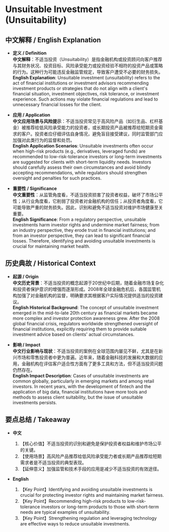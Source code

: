 # Unsuitable Investment (Unsuitability)

## 中文解释 / English Explanation

* **定义 / Definition**  
  **中文解释**：不适当投资（Unsuitability）是指金融机构或投资顾问向客户推荐与其财务状况、投资目标、风险承受能力或投资经验不相符的投资产品或策略的行为。这种行为可能违反金融监管规定，导致客户遭受不必要的财务损失。  
  **English Explanation**: Unsuitable investment (unsuitability) refers to the act of financial institutions or investment advisors recommending investment products or strategies that do not align with a client's financial situation, investment objectives, risk tolerance, or investment experience. Such actions may violate financial regulations and lead to unnecessary financial losses for the client.

* **应用 / Application**  
  **中文应用场景与风险提示**：不适当投资常见于高风险产品（如衍生品、杠杆基金）被推荐给低风险承受能力的投资者，或长期投资产品被推荐给短期资金需求的客户。投资者应仔细评估自身情况，避免盲目接受建议，同时监管部门应加强对此类行为的监督和处罚。  
  **English Application Scenarios**: Unsuitable investments often occur when high-risk products (e.g., derivatives, leveraged funds) are recommended to low-risk-tolerance investors or long-term investments are suggested for clients with short-term liquidity needs. Investors should carefully assess their own circumstances and avoid blindly accepting recommendations, while regulators should strengthen oversight and penalties for such practices.

* **重要性 / Significance**  
  **中文重要性**：从监管角度看，不适当投资损害了投资者权益，破坏了市场公平性；从行业角度看，它削弱了投资者对金融机构的信任；从投资者角度看，它可能导致严重的财务损失。因此，识别和避免不适当投资对维护市场健康至关重要。  
  **English Significance**: From a regulatory perspective, unsuitable investments harm investor rights and undermine market fairness; from an industry perspective, they erode trust in financial institutions; and from an investor perspective, they can lead to significant financial losses. Therefore, identifying and avoiding unsuitable investments is crucial for maintaining market health.

## 历史典故 / Historical Context

* **起源 / Origin**  
  **中文历史背景**：不适当投资的概念起源于20世纪中后期，随着金融市场复杂化和投资者保护意识的增强而逐渐形成。2008年全球金融危机后，各国监管机构加强了对金融机构的监督，明确要求其根据客户实际情况提供适当的投资建议。  
  **English Historical Background**: The concept of unsuitable investment emerged in the mid-to-late 20th century as financial markets became more complex and investor protection awareness grew. After the 2008 global financial crisis, regulators worldwide strengthened oversight of financial institutions, explicitly requiring them to provide suitable investment advice based on clients' actual circumstances.

* **影响 / Impact**  
  **中文行业影响与现状**：不适当投资的案例在全球范围内屡见不鲜，尤其是在新兴市场和零售投资者中更为普遍。近年来，随着金融科技的发展和大数据的应用，金融机构在评估客户适合性方面有了更多工具和方法，但不适当投资问题仍然存在。  
  **English Impact Description**: Cases of unsuitable investments are common globally, particularly in emerging markets and among retail investors. In recent years, with the development of fintech and the application of big data, financial institutions have more tools and methods to assess client suitability, but the issue of unsuitable investments persists.

## 要点总结 / Takeaway

* **中文**  
  1. 【核心价值】不适当投资的识别和避免是保护投资者权益和维护市场公平的关键。  
  2. 【使用场景】高风险产品推荐给低风险承受能力者或长期产品推荐给短期需求者是不适当投资的典型表现。  
  3. 【延伸意义】加强监管和技术手段的应用是减少不适当投资的有效途径。

* **English**  
  1. 【Key Point】Identifying and avoiding unsuitable investments is crucial for protecting investor rights and maintaining market fairness.  
  2. 【Key Point】Recommending high-risk products to low-risk-tolerance investors or long-term products to those with short-term needs are typical examples of unsuitability.  
  3. 【Key Point】Strengthening regulation and leveraging technology are effective ways to reduce unsuitable investments.